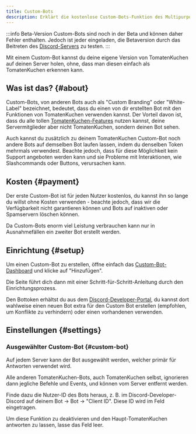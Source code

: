 ```yaml
---
title: Custom-Bots
description: Erklärt die kostenlose Custom-Bots-Funktion des Multipurpose-Bots.
---
```


:::info Beta-Version
Custom-Bots sind noch in der Beta und können daher Fehler enthalten.
Jedoch ist jeder eingeladen, die Betaversion durch das Beitreten des [Discord-Servers](https://tomatenkuchen.com/discord) zu testen.
:::

Mit einem Custom-Bot kannst du deine eigene Version von TomatenKuchen auf deinen Server holen, ohne, dass man diesen einfach als TomatenKuchen erkennen kann.

## Was ist das? {#about}

Custom-Bots, von anderen Bots auch als "Custom Branding" oder "White-Label" bezeichnet, bedeutet, dass du einen von dir erstellten Bot mit den Funktionen von TomatenKuchen verwenden kannst.
Der Vorteil davon ist, dass du alle tollen [TomatenKuchen-Features](/features) nutzen kannst, deine Servermitglieder aber nicht TomatenKuchen, sondern deinen Bot sehen.

Auch kannst du zusätzlich zu deinem TomatenKuchen Custom-Bot noch andere Bots auf demselben Bot laufen lassen, indem du denselben Token mehrmals verwendest.
Beachte jedoch, dass für diese Möglichkeit kein Support angeboten werden kann und sie Probleme mit Interaktionen, wie Slashcommands oder Buttons, verursachen kann.

## Kosten {#payment}

Der erste Custom-Bot ist für jeden Nutzer kostenlos, du kannst ihn so lange du willst ohne Kosten verwenden - beachte jedoch, dass wir die Verfügbarkeit nicht garantieren können und Bots auf inaktiven oder Spamservern löschen können.

Da Custom-Bots enorm viel Leistung verbrauchen kann nur in Ausnahmefällen ein zweiter Bot erstellt werden.

## Einrichtung {#setup}

Um einen Custom-Bot zu erstellen, öffne einfach das [Custom-Bot-Dashboard](https://tomatenkuchen.com/dashboard/custom) und klicke auf "Hinzufügen".

Die Seite führt dich dann mit einer Schritt-für-Schritt-Anleitung durch den Einrichtungsprozess.

Den Bottoken erhältst du aus dem [Discord-Developer-Portal](https://discord.com/developers/applications), du kannst dort wahlweise einen neuen Bot extra für den Custom Bot erstellen (empfohlen, um Konflikte zu verhindern) oder einen vorhandenen verwenden.

## Einstellungen {#settings}

### Ausgewählter Custom-Bot {#custom-bot}

Auf jedem Server kann der Bot ausgewählt werden, welcher primär für Antworten verwendet wird.

Alle anderen TomatenKuchen-Bots, auch TomatenKuchen selbst, ignorieren dann jegliche Befehle und Events, und können vom Server entfernt werden.

Finde dazu die Nutzer-ID des Bots heraus, z. B. im Discord-Developer-Discord auf deinem Bot -> Bot -> "Client ID". Diese ID wird im Feld eingetragen.

Um diese Funktion zu deaktivieren und den Haupt-TomatenKuchen antworten zu lassen, lasse das Feld leer.
